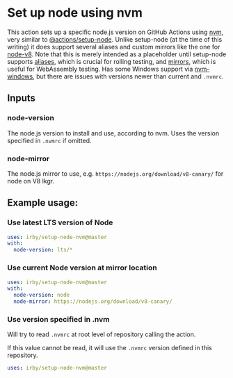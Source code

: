 # Set up node using nvm

This action sets up a specific node.js version on GitHub Actions using [nvm](https://github.com/nvm-sh/nvm), very similar to [@actions/setup-node](https://github.com/actions/setup-node). Unlike setup-node (at the time of this writing) it does support several aliases and custom mirrors like the one for [node-v8](https://github.com/nodejs/node-v8). Note that this is merely intended as a placeholder until setup-node supports [aliases](https://github.com/actions/setup-node/issues/26), which is crucial for rolling testing, and [mirrors](https://github.com/actions/setup-node/issues/65), which is useful for WebAssembly testing. Has some Windows support via [nvm-windows](https://github.com/coreybutler/nvm-windows), but there are issues with versions newer than current and `.nvmrc`.

## Inputs

### node-version

The node.js version to install and use, according to nvm. Uses the version specified in `.nvmrc` if omitted.

### node-mirror

The node.js mirror to use, e.g. `https://nodejs.org/download/v8-canary/` for node on V8 lkgr.

## Example usage:

### Use latest LTS version of Node

```yaml
uses: irby/setup-node-nvm@master
with:
  node-version: lts/*
```

### Use current Node version at mirror location

```yaml
uses: irby/setup-node-nvm@master
with:
  node-version: node
  node-mirror: https://nodejs.org/download/v8-canary/
```

### Use version specified in .nvm
Will try to read `.nvmrc` at root level of repository calling the action. 

If this value cannot be read, it will use the `.nvmrc` version defined in this repository.

```yaml
uses: irby/setup-node-nvm@master
```
